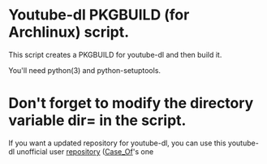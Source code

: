# Youtube-dl PKGBUILD (for Archlinux) script.

This script creates a PKGBUILD for youtube-dl and then build it.

You'll need python(3) and python-setuptools.

# Don't forget to modify the directory variable dir= in the script.

If you want a updated repository for youtube-dl, you can use this youtube-dl unofficial user [repository](https://wiki.archlinux.org/index.php/unofficial_user_repositories#youtube-dl) ([Case_Of](https://bbs.archlinux.org/profile.php?id=94876)'s one



